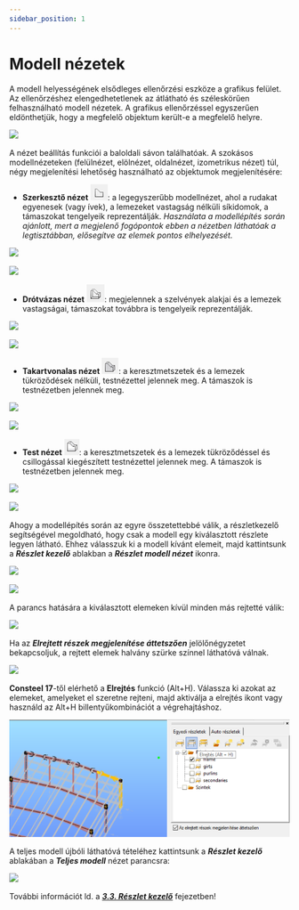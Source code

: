 ```yaml
---
sidebar_position: 1
---
```

# Modell nézetek

A modell helyességének elsődleges ellenőrzési eszköze a grafikus felület. Az ellenőrzéshez elengedhetetlenek az átlátható és széleskörűen felhasználható modell nézetek. A grafikus ellenőrzéssel egyszerűen eldönthetjük, hogy a megfelelő objektum került-e a megfelelő helyre. 

<!-- wp:image {"align":"left","id":7682,"width":182,"height":209,"sizeSlug":"full","linkDestination":"media"} -->

[![](https://www.consteelsoftware.com/wp-content/uploads/2021/04/4-2-model-view-side-bar.png)](./img/wp-content-uploads-2021-04-4-2-model-view-side-bar.png)



A nézet beállítás funkciói a baloldali sávon találhatóak. A szokásos modellnézeteken (felülnézet, elölnézet, oldalnézet, izometrikus nézet) túl, négy megjelenítési lehetőség használható az objektumok megjelenítésére:


- **Szerkesztő nézet** ![](./img/wp-content-uploads-2021-04-4-2-model-view-line-view-icon.png): a legegyszerűbb modellnézet, ahol a rudakat egyenesek (vagy ívek), a lemezeket vastagság nélküli síkidomok, a támaszokat tengelyeik reprezentálják. _Használata a modellépítés során ajánlott, mert a megjelenő fogópontok ebben a nézetben láthatóak a legtisztábban, elősegítve az elemek pontos elhelyezését._

[![](https://www.consteelsoftware.com/wp-content/uploads/2021/04/4-2-model-view-lv1.jpg)](./img/wp-content-uploads-2021-04-4-2-model-view-lv1.jpg)



[![](https://www.consteelsoftware.com/wp-content/uploads/2021/04/4-2-model-view-lv-2.png)](./img/wp-content-uploads-2021-04-4-2-model-view-lv-2.png)


- **Drótvázas nézet** ![](./img/wp-content-uploads-2021-04-4-2-model-view-wireframe-icon.png): megjelennek a szelvények alakjai és a lemezek vastagságai, támaszokat továbbra is tengelyeik reprezentálják.

[![](https://www.consteelsoftware.com/wp-content/uploads/2021/04/4-2-model-view-wf1.jpg)](./img/wp-content-uploads-2021-04-4-2-model-view-wf1.jpg)


[![](https://www.consteelsoftware.com/wp-content/uploads/2021/04/4-2-model-view-wf2.jpg)](./img/wp-content-uploads-2021-04-4-2-model-view-wf2.jpg)


- **Takartvonalas nézet** ![](./img/wp-content-uploads-2021-04-4-2-model-view-hidden-icon.png): a keresztmetszetek és a lemezek tükröződések nélküli, testnézettel jelennek meg. A támaszok is testnézetben jelennek meg.


[![](https://www.consteelsoftware.com/wp-content/uploads/2021/04/4-2-model-view-hl1.jpg)](./img/wp-content-uploads-2021-04-4-2-model-view-hl1.jpg)


[![](https://www.consteelsoftware.com/wp-content/uploads/2021/04/4-2-model-view-hl2.jpg)](./img/wp-content-uploads-2021-04-4-2-model-view-hl2.jpg)


- **Test nézet** ![](./img/wp-content-uploads-2021-04-4-2-model-view-solid-icon.png): a keresztmetszetek és a lemezek tükröződéssel és csillogással kiegészített testnézettel jelennek meg. A támaszok is testnézetben jelennek meg.


[![](https://www.consteelsoftware.com/wp-content/uploads/2021/04/4-2-model-view-sv1.jpg)](./img/wp-content-uploads-2021-04-4-2-model-view-sv1.jpg)

[![](https://www.consteelsoftware.com/wp-content/uploads/2021/04/4-2-model-view-sv2.jpg)](./img/wp-content-uploads-2021-04-4-2-model-view-sv2.jpg)


Ahogy a modellépítés során az egyre összetettebbé válik, a részletkezelő segítségével megoldható, hogy csak a modell egy kiválasztott részlete legyen látható. Ehhez válasszuk ki a modell kívánt elemeit, majd kattintsunk a _**Részlet kezelő**_ ablakban a _**Részlet modell nézet**_ ikonra.


[![](https://www.consteelsoftware.com/wp-content/uploads/2021/04/4-2-model-view-submodel-select.jpg)](./img/wp-content-uploads-2021-04-4-2-model-view-submodel-select.jpg)


[![](https://www.consteelsoftware.com/wp-content/uploads/2022/02/reszlet_kezelo.png)](./img/wp-content-uploads-2022-02-reszlet_kezelo.png)


A parancs hatására a kiválasztott elemeken kívül minden más rejtetté válik:


[![](https://www.consteelsoftware.com/wp-content/uploads/2021/04/4-2-model-view-submodel-1.png)](./img/wp-content-uploads-2021-04-4-2-model-view-submodel-1.png)


Ha az _**Elrejtett részek megjelenítése áttetszően**_ jelölőnégyzetet bekapcsoljuk, a rejtett elemek halvány szürke színnel láthatóvá válnak.

[![](https://www.consteelsoftware.com/wp-content/uploads/2021/04/4-2-model-view-submodel-2.jpg)](./img/wp-content-uploads-2021-04-4-2-model-view-submodel-2.jpg)

**Consteel 17**-től elérhető a **Elrejtés** funkció (Alt+H). Válassza ki azokat az elemeket, amelyeket el szeretne rejteni, majd aktiválja a elrejtés ikont vagy használd az Alt+H billentyűkombinációt a végrehajtáshoz.

![](./img/wp-content-uploads-2024-02-3.1.Hide-CS17-HU.png)

A teljes modell újbóli láthatóvá tételéhez kattintsunk a **_Részlet kezelő_** ablakában a _**Teljes modell**_ nézet parancsra:

[![](https://www.consteelsoftware.com/wp-content/uploads/2022/02/reszlet_kezelo_teljes_modell.png)](./img/wp-content-uploads-2022-02-reszlet_kezelo_teljes_modell.png)



További információt ld. a **_[3.3. Részlet kezelő](/manual/modell-nezet/reszlet-kezelo/)_** fejezetben!